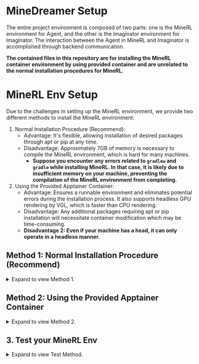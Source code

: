 # MineDreamer Setup

The entire project environment is composed of two parts: one is the MineRL environment for Agent, and the other is the Imaginator environment for Imaginator. The interaction between the Agent in MineRL and Imaginator is accomplished through backend communication.

**The contained files in this repository are for installing the MineRL container environment by using provided container and are unrelated to the normal installation procedures for MineRL.**

# MineRL Env Setup
Due to the challenges in setting up the MineRL environment, we provide two different methods to install the MineRL environment:
1. Normal Installation Procedure (Recommend):
    - Advantage: It's flexible, allowing installation of desired packages through apt or pip at any time.
    - Disadvantage: Approximately 7GB of memory is necessary to compile the MineRL environment, which is hard for many machines.
        - **Suppose you encounter any errors related to `gradlew` and `gradle` while installing MineRL. In that case, it is likely due to insufficient memory on your machine, preventing the compilation of the MineRL environment from completing.**
2. Using the Provided Apptainer Container:
    - Advantage: Ensures a runnable environment and eliminates potential errors during the installation process. It also supports headless GPU rendering by VGL, which is  faster than CPU rendering.
    - Disadvantage: Any additional packages requiring apt or pip installation will necessitate container modification which may be time-consuming.
    - **Disadvantage 2: Even if your machine has a head, it can only operate in a headless manner.**

## Method 1: Normal Installation Procedure (Recommend)
<details> <summary>Expand to view Method 1.</summary>

We recommend running on linux using a conda environment, with python 3.10.
1. Install PyTorch 2.0: `conda install pytorch torchvision torchaudio pytorch-cuda=11.7 -c pytorch -c nvidia`
2. Install MineRL: `pip install git+https://github.com/Zhoues/minerl`
    - See [MineRL Installation](https://minerl.readthedocs.io/en/latest/tutorials/index.html) for more details on how to setup MineRL
    - Note: We choose not to use the official MineRL repository. This decision is made because our repository adds the feature of `chat` action on top of MineRL, which allows setting agent initialization conditions through commands, making it more convenient for us to test the Agent.
3. Install MineDojo and MineCLIP: 
    ```bash
    pip install git+https://github.com/openai/gym.git@9180d12e1b66e7e2a1a622614f787a6ec147ac40
    pip install git+https://github.com/Zhoues/MineCLIP
    ```
    - See [MineDojo Installation](https://docs.minedojo.org/sections/getting_started/install.html) for more details such as setting **the correct Java version**
    - Note: We don't opt for the official MineDojo repository, as it has a specific requirement for the `importlib_resources` version during installation which is prone to errors. Hence, we provide a personal revised version instead.
4. Install VPT requirements: `pip install gym==0.19 gym3 attrs opencv-python`
    - Note: At the time of writing, MineDojo and VPT require different versions of gym. Please use the gym version required by VPT (gym==0.19). If the installation steps are run in the order listed here, the correct gym version will be installed at the end of setup (since VPT requirements are installed after MineDojo).
5. Install additional requirements: 
    ```bash
    ## additional requirements
    pip install -U gdown tqdm accelerate wandb pyyaml ipdb openai langchain chromadb tiktoken pyyaml
    pip install -U langchain-openai langchain-community langchain-experimental open_clip_torch

    ## Fix the bug of MineCLIP for python=3.10
    conda install chardet
    pip install importlib_resources==5.0.0
    ```
6. Git clone the MineDreamer repo and install minedreamer locally with: `pip install -e .` .


### Running on a headless server
If you are running on a headless server, you need to install `xvfb` and run each python script with `xvfb-run`. For example, `xvfb-run python script_name.py`.

Also, notice that we use the MineRL environment, not the MineDojo environment. Thus, setting `MINEDOJO_HEADLESS=1` as mentioned in the 'MineDojo Installation' instructions will have no effect.
</details>


## Method 2: Using the Provided Apptainer Container
<details> <summary>Expand to view Method 2.</summary>

We provide a pre-compiled Apptainer container. Compared to Docker, the Apptainer container requires fewer permissions making it suitable for use in a cluster environment like slurm.

1. Install `gdown` and download the pre-compiled Apptainer container, which is compiled by the `base-vgl-env.def`:
    ```bash
    pip install -U --no-cache-dir gdown --pre

    gdown https://drive.google.com/uc?id=1cOF5Bf6DEvuLXMrY-JCVT2XxDHDosgqU -O base-vgl-env.sif
    ```
    - Note: This environment has already completed steps 1 to 5 of the Normal Installation Procedure，and it supports headless GPU rendering by VGL. **If you are faced with `Too many users have viewed or downloaded this file recently...`, please email to me and I will give you another link, or use the method like [this](https://stackoverflow.com/questions/65312867/how-to-download-large-file-from-google-drive-from-terminal-gdown-doesnt-work)**
2. Clone this repo and move `vgl-env.def`, `base-vgl-env.sif`, `setupvgl.sh` of this repo to the same level as minedreamer: 
    ```
    MineDreamer
    ├── README.md
    ├── minedreamer
    │   ├── agent code.
    ├── vgl-env.def: Install final container locally, and if you want to install additional package, just modify this file
    ├── base-vgl-env.sif: pre-compiled Apptainer container
    ├── setupvgl.sh: supports headless GPU rendering by VGL
    ```
3. Supplement the necessary information in the `vgl-env.def`.
    ```text
    ...
    BootStrap: localimage
    # Based on the base apptainer (Check Carefully!!)
    From: /path/to/MineDreamer/base-vgl-env.sif # The absolute path of base-vgl-env.sif. Need to check.

    %post
    # Go into git clone code root location (Check Carefully!!)
    cd /path/to/MineDreamer # The absolute path of MineDreamer folder. Need to check.
    ...
    ```
4. Compile the final Apptainer environment: 
    -  If you are using a standalone machine: `sudo apptainer build  --bind /MineDreamer_top_level_directory:/MineDreamer_top_level_directory vgl-env.sif vgl-env.def`. If you are using a cluster like slurm: `srun -p <your virtual partition> apptainer build ...(like above)`

    - `--bind`: The local directory you want to mount additionally in the container. `/MineDreamer_top_level_directory` means that if MineDreamer absolute path is like `/home/xxx/MineDreamer`, it should be `/home`.
    - Note: After compiling, there will be a `vgl-env.sif` in the folder. **If you want to install additional package in the container, you can add the bash command after `# Install local package` part in `vgl-env.def` and re-compile this final container.**

5. Turn the final container into writable sandbox, because minerl env will create running logs while `.sif` is read only.
    -  If you are using a standalone machine: `sudo apptainer build --sandbox vgl-env/ vgl-env.sif` 
    -  If you are using a cluster like slurm: `srun -p  <your virtual partition> apptainer build ...(like above)`


### Running on a headless server (even if your server has a head)
If you are running on a headless server, you can use `sudo apptainer exec -w --nv --bind /MineDreamer_top_level_directory:/MineDreamer_top_level_directory vgl-env xvfb-run /opt/conda/envs/minerl/bin/python script_name.py`.
- `--bind`: The local directory you want to mount additionally in the container. `/MineDreamer_top_level_directory` means that if MineDreamer absolute path is like `/home/xxx/MineDreamer`, it should be `/home`.
- `--nv`: nvidia flag to enable GPU capabilities. **If you don't use GPU, please remove it**. (some warnings will raise but ignore them)
- `-w`: enable writting inside the container.
- If you are using Wandb, you will need to specify the Wandb API key for remote monitoring. This can be done adding the following flag to the above command before vgl-env: `... --env WANDB_API_KEY=XXXXXXXXXXXXXXXXX vgl-env...`.

If you want to use GPU rendering, you need to create a script `script_name.sh` for your `script_name.py` like the following:
```bash
vglrun /opt/conda/envs/minerl/bin/python script_name.py # GPU Rendering
```
and then use `sudo apptainer exec -w --nv --bind /MineDreamer_top_level_directory:/MineDreamer_top_level_directory vgl-env bash setupvgl.sh script_name.sh`.

**It's worth noting that you should likely change the permissions of `script_name.sh` to `+x` using `chmod`.**

</details>



## 3. Test your MineRL Env

<details> <summary>Expand to view Test Method.</summary>


In MineDreamer repo, there is an `minerl_env_valid.py` to test the environment
- For standard installation and the server is headful, please test using the following command: `python minerl_env_valid.py`.
- For standard installation and the server is headless, please test using the following command: `xvfb-run python minerl_env_valid.py`.
- If you have installed via apptainer container, please test using the following command: `sudo apptainer exec -w --bind /MineDreamer_top_level_directory:/MineDreamer_top_level_directory vgl-env xvfb-run /opt/conda/envs/minerl/bin/python minerl_env_valid.py` and cluster is similar.

If an image appears in the current directory, showing an agent in front of a sheep holding a diamond axe, this means the environment has been successfully installed.

</details>
